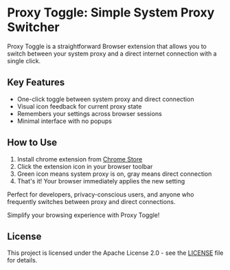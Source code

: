 # Proxy Toggle: Simple System Proxy Switcher

Proxy Toggle is a straightforward Browser extension that allows you to switch between your system proxy and a direct internet connection with a single click.

## Key Features

- One-click toggle between system proxy and direct connection
- Visual icon feedback for current proxy state
- Remembers your settings across browser sessions
- Minimal interface with no popups

## How to Use

1. Install chrome extension from [Chrome Store](https://chrome.google.com/webstore/detail/bcalikfdfalhmdfinflciajgopeomhfb)
1. Click the extension icon in your browser toolbar
2. Green icon means system proxy is on, gray means direct connection
3. That's it! Your browser immediately applies the new setting

Perfect for developers, privacy-conscious users, and anyone who frequently switches between proxy and direct connections.

Simplify your browsing experience with Proxy Toggle!


## License

This project is licensed under the Apache License 2.0 - see the [LICENSE](LICENSE) file for details.